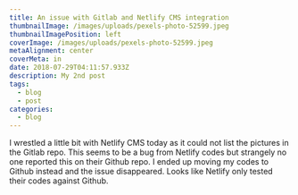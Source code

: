 ```yaml
---
title: An issue with Gitlab and Netlify CMS integration
thumbnailImage: /images/uploads/pexels-photo-52599.jpeg
thumbnailImagePosition: left
coverImage: /images/uploads/pexels-photo-52599.jpeg
metaAlignment: center
coverMeta: in
date: 2018-07-29T04:11:57.933Z
description: My 2nd post
tags:
  - blog
  - post
categories:
  - blog
---
```

I wrestled a little bit with Netlify CMS today as it could not list the pictures in the Gitlab repo. This seems to be a bug from Netlify codes but strangely no one reported this on their Github repo. I ended up moving my codes to Github instead and the issue disappeared. Looks like Netlify only tested their codes against Github.
